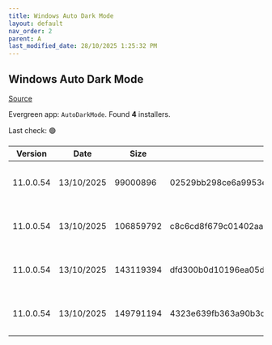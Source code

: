 ```yaml
---
title: Windows Auto Dark Mode
layout: default
nav_order: 2
parent: A
last_modified_date: 28/10/2025 1:25:32 PM
---
```


## Windows Auto Dark Mode

[Source](https://github.com/AutoDarkMode/Windows-Auto-Night-Mode)

Evergreen app: `AutoDarkMode`. Found **4** installers.

Last check: 🟢

| Version   | Date       | Size      | Sha256                                                           | Architecture | InstallerType | Type | URI                                                                                                                                                                                                                                          |
| --------- | ---------- | --------- | ---------------------------------------------------------------- | ------------ | ------------- | ---- | -------------------------------------------------------------------------------------------------------------------------------------------------------------------------------------------------------------------------------------------- |
| 11.0.0.54 | 13/10/2025 | 99000896  | 02529bb298ce6a9953e33c9f1bbf8249e064def9466088e25e0cdb034e338d4d | ARM64        | Default       | exe  | [https://github.com/AutoDarkMode/Windows-Auto-Night-Mode/releases/download/11.0.0.54/AutoDarkMode_11.0.0.54_ARM64.exe](https://github.com/AutoDarkMode/Windows-Auto-Night-Mode/releases/download/11.0.0.54/AutoDarkMode_11.0.0.54_ARM64.exe) |
| 11.0.0.54 | 13/10/2025 | 106859792 | c8c6cd8f679c01402aa5f7c1091c17f0e5d6214e38fe07afa6bd5a88939cc620 | x86          | Default       | exe  | [https://github.com/AutoDarkMode/Windows-Auto-Night-Mode/releases/download/11.0.0.54/AutoDarkMode_11.0.0.54_x86.exe](https://github.com/AutoDarkMode/Windows-Auto-Night-Mode/releases/download/11.0.0.54/AutoDarkMode_11.0.0.54_x86.exe)     |
| 11.0.0.54 | 13/10/2025 | 143119394 | dfd300b0d10196ea05dd016c41fbc90219301512de5130a78ca82bdc833c56cc | ARM64        | Default       | zip  | [https://github.com/AutoDarkMode/Windows-Auto-Night-Mode/releases/download/11.0.0.54/AutoDarkMode_11.0.0.54_ARM64.zip](https://github.com/AutoDarkMode/Windows-Auto-Night-Mode/releases/download/11.0.0.54/AutoDarkMode_11.0.0.54_ARM64.zip) |
| 11.0.0.54 | 13/10/2025 | 149791194 | 4323e639fb363a90b3ca7de0e9523bdfd7e09bc45bb272f5eb6f2ccc8651b512 | x86          | Default       | zip  | [https://github.com/AutoDarkMode/Windows-Auto-Night-Mode/releases/download/11.0.0.54/AutoDarkMode_11.0.0.54_x86.zip](https://github.com/AutoDarkMode/Windows-Auto-Night-Mode/releases/download/11.0.0.54/AutoDarkMode_11.0.0.54_x86.zip)     |
